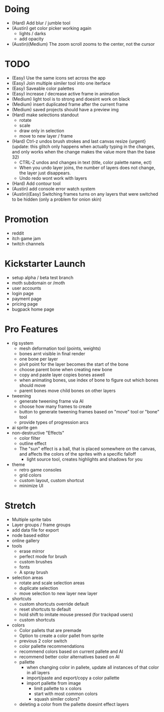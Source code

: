 # Doing
- (Hard) Add blur / jumble tool
- (Austin) get color picker working again
    - lights / darks 
    - add opacity 
- (Austin)(Medium) The zoom scroll zooms to the center, not the cursor

# TODO
- (Easy) Use the same icons set across the app
- (Easy) Join multiple similer tool into one iterface
- (Easy) Saveable color palettes 
- (Easy) increase / decrease active frame in animation
- (Medium) light tool is to strong and doesint work on black
- (Medium) insert duplicated frame after the current frame
- (Medium) saved projects should have a preview img
- (Hard) make selections standout
    - rotate
    - scale
    - draw only in selection
    - move to new layer / frame
- (Hard) Ctrl-z undos brush strokes and last canvas resize {urgent} (update: this glitch only happens when actually typing in the changes, and only works when the change makes the value more than the base 32)
    - CTRL-Z undos and changes in text (title, color palette name, ect)
    - When you undo layer joins, the number of layers does not change, the layer just disappears.
    - Undo redo wont work with layers
- (Hard) Add contour tool 
- (Austin) add console error watch system
- (Austin)(Easy) Switching frames turns on any layers that were switched to be hidden (only a problem for onion skin)

# Promotion
- reddit
- itch game jam
- twitch channels

# Kickstarter Launch
- setup alpha / beta test branch
- moth subdomain or /moth
- user accounts
- login page
- payment page
- pricing page
- bugpack home page

# Pro Features
- rig system 
    - mesh deformation tool (points, weights)
    - bones arnt visible in final render 
    - one bone per layer 
    - pivit point for the layer becomes the start of the bone 
    - choose parent bone when creating new bone 
    - copy and paste layer copies bones aswell 
    - when animating bones, use index of bone to figure out which bones should move
    - parent bones move child bones on other layers 
- tweening 
    - generate tweening frame via AI  
    - choose how many frames to create 
    - button to generate tweening frames based on "move" tool or "bone" tool 
    - provide types of progression arcs 
- ai sprite gen
- non-destructive "Effects"    
    - color filter
    - outline effect        
    - The "sun" effect is a ball, that is placed somewhere on the canvas, and affects the colors of the sprites with a specific falloff
        - light source tool, creates highlights and shadows for you 
- theme
    - retro game consoles
    - grid colors
    - custom layout, custom shortcut
    - minimize UI

# Stretch 
- Multiple sprite tabs
- Layer groups / frame groups
- add data file for export
- node based editor
- online gallery 
- tools
    - erase mirror
    - perfect mode for brush
    - custom brushes 
    - fonts
    - A spray brush
- selection areas
    - rotate and scale selection areas
    - duplicate selection 
    - move selection to new layer new layer 
- shortcuts 
    - custom shortcuts override default
    - reset shortcuts to default
    - hold shift to imitate mouse pressed (for trackpad users)
    - custom shortcuts 
- colors
    - Color pallets that are premade
    - Option to create a color pallet from sprite
    - previous 2 color switch
    - color pallette recommendations 
    - recommend colors based on current pallete and AI 
    - recommend better color alternatives based on AI 
    - pallette 
        - when changing color in pallete, update all instances of that color in all layers 
        - import/paste and export/copy a color pallette 
        - import pallette from image 
            - limit pallette to x colors
            - start with most common colors
            - squash similer colors?
    - deleting a color from the pallette doesint effect layers










